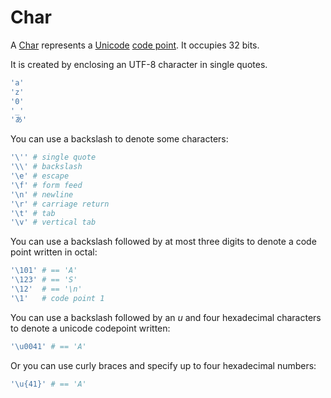 # Char

A [Char](http://crystal-lang.org/api/Char.html) represents a [Unicode](http://en.wikipedia.org/wiki/Unicode) [code point](http://en.wikipedia.org/wiki/Code_point).
It occupies 32 bits.

It is created by enclosing an UTF-8 character in single quotes.

```ruby
'a'
'z'
'0'
'_'
'あ'
```

You can use a backslash to denote some characters:

```ruby
'\'' # single quote
'\\' # backslash
'\e' # escape
'\f' # form feed
'\n' # newline
'\r' # carriage return
'\t' # tab
'\v' # vertical tab
```

You can use a backslash followed by at most three digits to denote a code point written in octal:

```ruby
'\101' # == 'A'
'\123' # == 'S'
'\12'  # == '\n'
'\1'   # code point 1
```

You can use a backslash followed by an *u* and four hexadecimal characters to denote a unicode codepoint written:

```ruby
'\u0041' # == 'A'
```

Or you can use curly braces and specify up to four hexadecimal numbers:

```ruby
'\u{41}' # == 'A'
```
